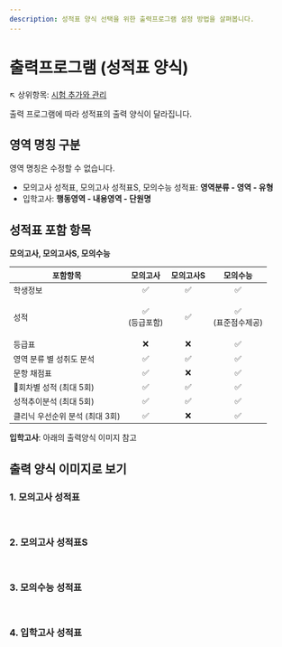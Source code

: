 ```yaml
---
description: 성적표 양식 선택을 위한 출력프로그램 설정 방법을 살펴봅니다.
---
```


# 출력프로그램 (성적표 양식)

↖ 상위항목: [시험 추가와 관리](./)

출력 프로그램에 따라 성적표의 출력 양식이 달라집니다.

## 영역 명칭 구분

영역 명칭은 수정할 수 없습니다.

* 모의고사 성적표, 모의고사 성적표S, 모의수능 성적표: **영역분류 - 영역 - 유형**
* 입학고사: **행동영역 - 내용영역 - 단원명**

## 성적표 포함 항목

**모의고사, 모의고사S, 모의수능**

| 포함항목                |         모의고사        | 모의고사S |          모의수능         |
| ------------------- | :-----------------: | :---: | :-------------------: |
| 학생정보                |          ✅          |   ✅   |           ✅           |
| 성적                  | <p>✅ <br>(등급포함)</p> |   ✅   | <p>✅ <br>(표준점수제공)</p> |
| 등급표                 |          ❌          |   ❌   |           ✅           |
| 영역 분류 별 성취도 분석      |          ✅          |   ✅   |           ✅           |
| 문항 채점표              |          ✅          |   ❌   |           ✅           |
| 회차별 성적 (최대 5회)     |          ✅          |   ✅   |           ✅           |
| 성적추이분석 (최대 5회)      |          ✅          |   ✅   |           ✅           |
| 클리닉 우선순위 분석 (최대 3회) |          ✅          |   ❌   |           ✅           |

**입학고사**: 아래의 출력양식 이미지 참고

## 출력 양식 이미지로 보기

### 1. 모의고사 성적표

<figure><img src="../../.gitbook/assets/모의고사 성적표 (1).png" alt=""><figcaption></figcaption></figure>

### 2. 모의고사 성적표S

<figure><img src="../../.gitbook/assets/모의고사성적표S.png" alt=""><figcaption></figcaption></figure>

### 3. 모의수능 성적표

<figure><img src="../../.gitbook/assets/모의수능 성적표.png" alt=""><figcaption></figcaption></figure>

### 4. 입학고사 성적표

<figure><img src="../../.gitbook/assets/입학고사성적표.png" alt=""><figcaption></figcaption></figure>
